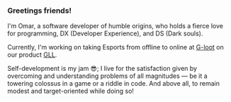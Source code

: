 ### Greetings friends!

I'm Omar, a software developer of humble origins, who holds a fierce love for programming, DX (Developer Experience), and DS (Dark souls).

Currently, I'm working on taking Esports from offline to online at [G-loot](https://company.gloot.com) on our product [GLL](https://play.gll.gg).

Self-development is my jam 😎; I live for the satisfaction given by overcoming and understanding problems of all magnitudes — be it a towering colossus in a game or a riddle in code. And above all, to remain modest and target-oriented while doing so!
<!--
**Shenato/Shenato** is a ✨ _special_ ✨ repository because its `README.md` (this file) appears on your GitHub profile.

Here are some ideas to get you started:

- 🔭 I’m currently working on ...
- 🌱 I’m currently learning ...
- 👯 I’m looking to collaborate on ...
- 🤔 I’m looking for help with ...
- 💬 Ask me about ...
- 📫 How to reach me: ...
- 😄 Pronouns: ...
- ⚡ Fun fact: ...
-->
